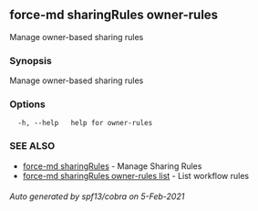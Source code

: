 ## force-md sharingRules owner-rules

Manage owner-based sharing rules

### Synopsis

Manage owner-based sharing rules

### Options

```
  -h, --help   help for owner-rules
```

### SEE ALSO

* [force-md sharingRules](force-md_sharingRules.md)	 - Manage Sharing Rules
* [force-md sharingRules owner-rules list](force-md_sharingRules_owner-rules_list.md)	 - List workflow rules

###### Auto generated by spf13/cobra on 5-Feb-2021
